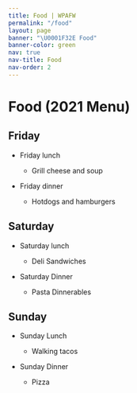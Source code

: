 ```yaml
---
title: Food | WPAFW
permalink: "/food"
layout: page
banner: "\U0001F32E Food"
banner-color: green
nav: true
nav-title: Food
nav-order: 2
---
```


# Food (2021 Menu)

## Friday

* Friday lunch
  - Grill cheese and soup

* Friday dinner 
  - Hotdogs and hamburgers

## Saturday

* Saturday lunch
  - Deli Sandwiches 

* Saturday Dinner
  - Pasta Dinnerables 

## Sunday

* Sunday Lunch
  - Walking tacos

* Sunday Dinner
  - Pizza